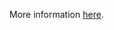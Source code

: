 More information [here](https://docs.prismacloud.io/en/enterprise-edition/policy-reference/azure-policies/azure-general-policies/ensure-that-sql-servers-enables-data-security-policy).
